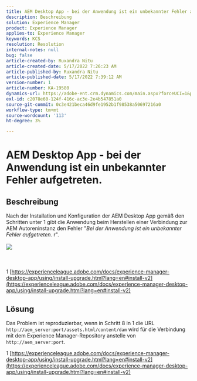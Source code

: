 ```yaml
---
title: AEM Desktop App - bei der Anwendung ist ein unbekannter Fehler aufgetreten.
description: Beschreibung
solution: Experience Manager
product: Experience Manager
applies-to: Experience Manager
keywords: KCS
resolution: Resolution
internal-notes: null
bug: false
article-created-by: Ruxandra Nitu
article-created-date: 5/17/2022 7:26:23 AM
article-published-by: Ruxandra Nitu
article-published-date: 5/17/2022 7:39:12 AM
version-number: 1
article-number: KA-19580
dynamics-url: https://adobe-ent.crm.dynamics.com/main.aspx?forceUCI=1&pagetype=entityrecord&etn=knowledgearticle&id=37b269a2-b2d5-ec11-a7b5-000d3a37750e
exl-id: c2078e60-124f-416c-ac3e-2e4b547851a0
source-git-commit: 0c3e421beca46d9fe1952b1f98538a50697216a0
workflow-type: tm+mt
source-wordcount: '113'
ht-degree: 3%

---
```


# AEM Desktop App - bei der Anwendung ist ein unbekannter Fehler aufgetreten.

## Beschreibung

Nach der Installation und Konfiguration der AEM Desktop App gemäß den Schritten unter 1 gibt die Anwendung beim Herstellen einer Verbindung zur AEM Autoreninstanz den Fehler &quot;*Bei der Anwendung ist ein unbekannter Fehler aufgetreten.* r&quot;.<br><br>
![](assets/___c1339667-b4d5-ec11-a7b5-000d3a37750e___.png)<br><br> <br><br>1 [https://experienceleague.adobe.com/docs/experience-manager-desktop-app/using/install-upgrade.html?lang=en#install-v2](https://experienceleague.adobe.com/docs/experience-manager-desktop-app/using/install-upgrade.html?lang=en#install-v2)

## Lösung

Das Problem ist reproduzierbar, wenn in Schritt 8 in 1 die URL `http://aem_server:port/assets.html/content/dam` wird für die Verbindung mit dem Experience Manager-Repository anstelle von `http://aem_server:port`.

1 [https://experienceleague.adobe.com/docs/experience-manager-desktop-app/using/install-upgrade.html?lang=en#install-v2](https://experienceleague.adobe.com/docs/experience-manager-desktop-app/using/install-upgrade.html?lang=en#install-v2)
